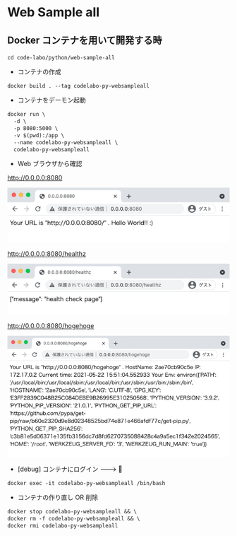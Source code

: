 # Web Sample all

## Docker コンテナを用いて開発する時

```
cd code-labo/python/web-sample-all
```

+ コンテナの作成

```
docker build . --tag codelabo-py-websampleall
```

+ コンテナをデーモン起動

```
docker run \
  -d \
  -p 8080:5000 \
  -v $(pwd):/app \
  --name codelabo-py-websampleall \
  codelabo-py-websampleall
```

+ Web ブラウザから確認

http://0.0.0.0:8080

![](./01.png)

http://0.0.0.0:8080/healthz

![](./02.png)

http://0.0.0.0:8080/hogehoge

![](./03.png)

+ [debug] コンテナにログイン ---> :whale:

```
docker exec -it codelabo-py-websampleall /bin/bash
```

+ コンテナの作り直し OR 削除

```
docker stop codelabo-py-websampleall && \
docker rm -f codelabo-py-websampleall && \
docker rmi codelabo-py-websampleall
```
